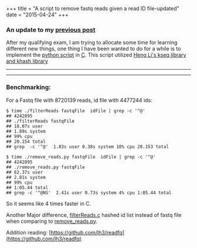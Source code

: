 +++
title = "A script to remove fastq reads given a read ID file-updated"
date = "2015-04-24"
+++
### An update to my [previous post](http://wckdouglas.github.io/mediator/feature/2015/03/18/fastq_extract.html)

After my qualifying exam, I am trying to allocate some time for learning different new things, one thing I have been wanted to do for a while is to implement the [python script](https://github.com/wckdouglas/fastq_manipulation/blob/master/remove_reads.py) in [C](http://en.wikipedia.org/wiki/C_programming_language). This script utilized [Heng Li's kseq library and khash library](https://github.com/lh3)

----
<script src="https://gist.github.com/wckdouglas/8f858c9f38604f6143ca.js"> </script>



---- 
### Benchmarking:
For a Fastq file with 8720139 reads, id file with 4477244 ids:

	 
	$ time ./filterReads fastqFile  idFile | grep -c '^@'
	## 4242895
	## ./filterReads fastqFile   
	## 18.07s user 
	## 1.89s system 
	## 99% cpu 
	## 20.154 total
	## grep  -c '^@'  1.83s user 0.38s system 10% cpu 20.153 total
	
	$ time ./remove_reads.py fastqFile  idFile | grep -c '^@'
	## 4242895
	## ./remove_reads.py fastqFile   
	## 62.37s user 
	## 2.81s system 
	## 99% cpu 
	## 1:05.44 total
	## grep -c '^@NS'  2.41s user 0.73s system 4% cpu 1:05.44 total
	
So it seems like 4 times faster in C.

Another Major difference, [filterReads.c](https://github.com/wckdouglas/fastq-tools/blob/master/filterReads.c) hashed id list instead of fastq file when comparing to [remove_reads.py](https://github.com/wckdouglas/fastq-tools/blob/master/remove_reads.py).


Addition reading: [https://github.com/lh3/readfq](https://github.com/lh3/readfq)


